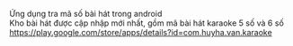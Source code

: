 Ứng dụng tra mã số bài hát trong android <br/>
Kho bài hát được cập nhập mới nhất, gồm mã bài hát karaoke 5 số và 6 số <br/>
https://play.google.com/store/apps/details?id=com.huyha.van.karaoke
